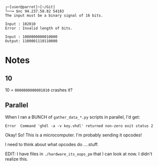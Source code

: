 ```
┌─[user@parrot]─[~/Git]
└──╼ $nc 94.237.58.82 54183
The input must be a binary signal of 16 bits.

Input : 102010
Error : Invalid length of bits.

Input : 1000000000010000
Output: 1100001110110000
```


# Notes

## 10

10 = `0000000000001010` crashes it?

## Parallel

When I ran a BUNCH of `gather_data_*.py` scripts in parallel, I'd get:

    Error  Command 'ghdl -a -v key.vhdl' returned non-zero exit status 2

Okay! So! This is a microcomputer. I'm probably sending it opcodes!

I need to think about what opcodes do ....stuff.

EDIT: I have files in `./hardware_its_oops_pm` that I can look at now. I didn't realize this.